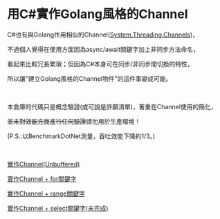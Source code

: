 # 用C#實作Golang風格的Channel
C#也有與Golang作用相似的Channel([System.Threading.Channels](https://devblogs.microsoft.com/dotnet/an-introduction-to-system-threading-channels/))，

不過個人覺得在使用方面因為async/await關鍵字加上非同步方法命名，

看起來比較冗長繁瑣；但因為C#本身可在同步/非同步間切換的特性，

所以讓"建立Golang風格的Channel物件"的這件事變成可能。

&nbsp;

本倉庫的代碼只是概念驗證(或可說是許願清單)，著重在Channel使用的簡化，

~~並未對效能方面進行任何驗證~~請勿用於生產環境！

(P.S.:以BenchmarkDotNet測量，吞吐效能下降約1/3。)

&nbsp;

[實作Channel(Unbuffered)](/pages/unbuffered-channel.md)

[實作Channel + for關鍵字](/pages/for-with-channel.md)

[實作Channel + range關鍵字](/pages/range-with-channel.md)

[實作Channel + select關鍵字(未完成)](/pages/select-with-channel.md)
